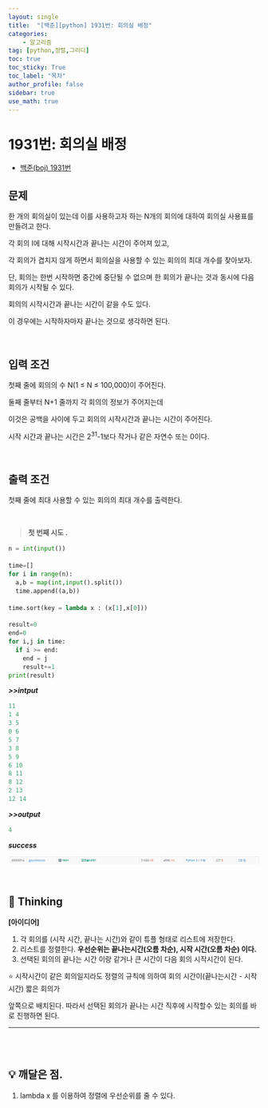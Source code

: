 ```yaml
---
layout: single
title:  "[백준][python] 1931번: 회의실 배정"
categories: 
    - 알고리즘
tag: [python,정렬,그리디]
toc: true
toc_sticky: True
toc_label: "목차"
author_profile: false
sidebar: true
use_math: true
---
```


# 1931번: 회의실 배정

* [백준(boj) 1931번](https://www.acmicpc.net/problem/1931)



## 문제

한 개의 회의실이 있는데 이를 사용하고자 하는 N개의 회의에 대하여 회의실 사용표를 만들려고 한다.

각 회의 I에 대해 시작시간과 끝나는 시간이 주어져 있고, 

각 회의가 겹치지 않게 하면서 회의실을 사용할 수 있는 회의의 최대 개수를 찾아보자. 

단, 회의는 한번 시작하면 중간에 중단될 수 없으며 한 회의가 끝나는 것과 동시에 다음 회의가 시작될 수 있다.

회의의 시작시간과 끝나는 시간이 같을 수도 있다. 

이 경우에는 시작하자마자 끝나는 것으로 생각하면 된다.

<br/>

## 입력 조건

첫째 줄에 회의의 수 N(1 ≤ N ≤ 100,000)이 주어진다. 

둘째 줄부터 N+1 줄까지 각 회의의 정보가 주어지는데 

이것은 공백을 사이에 두고 회의의 시작시간과 끝나는 시간이 주어진다. 

시작 시간과 끝나는 시간은 $2^{31}$-1보다 작거나 같은 자연수 또는 0이다.

<br/>

## 출력 조건

첫째 줄에 최대 사용할 수 있는 회의의 최대 개수를 출력한다.

<br/>

> **첫 번째 시도 .**

```python
n = int(input())

time=[]
for i in range(n):
  a,b = map(int,input().split())
  time.append((a,b))

time.sort(key = lambda x : (x[1],x[0]))

result=0
end=0
for i,j in time:
  if i >= end:
    end = j
    result+=1
print(result)
```

 ***>>intput***

```python
11
1 4
3 5
0 6
5 7
3 8
5 9
6 10
8 11
8 12
2 13
12 14
```

 ***>>output***

```python
4
```

 ***success***

![image-20220301203453262]({{geunskoo.github.io}}/../images/2022-03-01-boj-1931/image-20220301203453262.png)

<br/>

## 🌝 Thinking

**[아이디어]**

1. 각 회의를 (시작 시간, 끝나는 시간)와 같이 튜플 형태로 리스트에 저장한다.
2. 리스트를 정렬한다. **우선순위는 끝나는시간(오름 차순), 시작 시간(오름 차순) 이다.**
3. 선택된 회의의 끝나는 시간 이랑 같거나 큰 시간이 다음 회의 시작시간이 된다.

⭐ 시작시간이 같은 회의일지라도 정렬의 규칙에 의하여 회의 시간이(끝나는시간 - 시작시간) 짧은 회의가

앞쪽으로 배치된다. 따라서 선택된 회의가 끝나는 시간 직후에 시작할수 있는 회의를 바로 진행하면 된다.

***

<br/>

<br/>

## 💡 깨달은 점.

1. lambda x 를 이용하여 정렬에 우선순위를 줄 수 있다.
